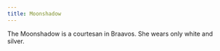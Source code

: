 ```yaml
---
title: Moonshadow
---
```


The Moonshadow is a courtesan in Braavos. She wears only white and silver.


